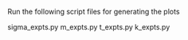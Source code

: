 Run the following script files for generating the plots

sigma_expts.py
m_expts.py
t_expts.py
k_expts.py